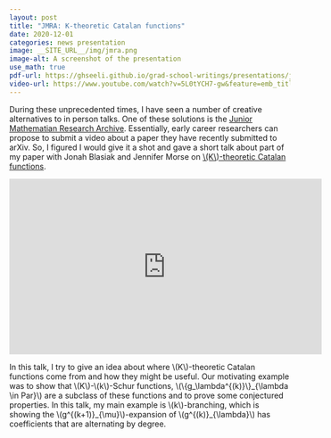 ```yaml
---
layout: post
title: "JMRA: K-theoretic Catalan functions"
date: 2020-12-01
categories: news presentation
image: __SITE_URL__/img/jmra.png
image-alt: A screenshot of the presentation
use_math: true
pdf-url: https://ghseeli.github.io/grad-school-writings/presentations/jmra-k-theoretic-catalan-functions.pdf
video-url: https://www.youtube.com/watch?v=5L0tYCH7-gw&feature=emb_title
---
```


During these unprecedented times, I have seen a number of creative alternatives to in person talks. One of these solutions is the [Junior Mathematian Research Archive](https://sites.google.com/view/jmra/home). Essentially, early career researchers can propose to submit a video about a paper they have recently submitted to arXiv. So, I figured I would give it a shot and gave a short talk about part of my paper with Jonah Blasiak and Jennifer Morse on [\\(K\\)-theoretic Catalan functions](https://arxiv.org/abs/2010.01759).

<iframe width="560" height="315" src="https://www.youtube-nocookie.com/embed/5L0tYCH7-gw" frameborder="0" allow="accelerometer; autoplay; clipboard-write; encrypted-media; gyroscope; picture-in-picture" allowfullscreen></iframe>

In this talk, I try to give an idea about where \\(K\\)-theoretic Catalan functions come from and how they might be useful. Our motivating example was to show that \\(K\\)-\\(k\\)-Schur functions, \\(\\{g_\lambda^{(k)}\\}\_{\lambda \in Par}\\) are a subclass of these functions and to prove some conjectured properties. In this talk, my main example is \\(k\\)-branching, which is showing the \\(g^{(k+1)}\_{\mu}\\)-expansion of \\(g^{(k)}\_{\lambda}\\) has coefficients that are alternating by degree.
